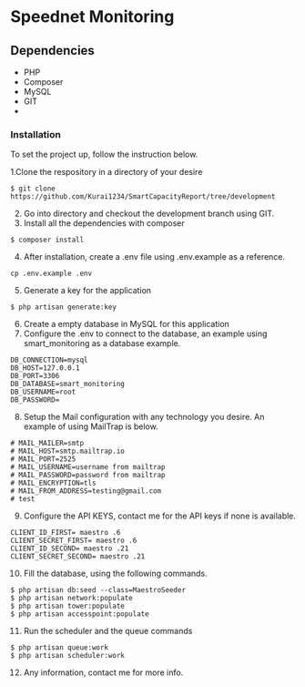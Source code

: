 # Speednet Monitoring
## Dependencies 
* PHP
* Composer
* MySQL
* GIT
* 

### Installation
To set the project up, follow the instruction below.

1.Clone the respository in a directory of your desire
```
$ git clone https://github.com/Kurai1234/SmartCapacityReport/tree/development
```
2. Go into directory and checkout the development branch using GIT.
3. Install all the dependencies with composer
```
$ composer install
```
4. After installation, create a .env file using .env.example as a reference.
```
cp .env.example .env
```
5. Generate a key for the application
```
$ php artisan generate:key
```
6. Create a empty database in MySQL for this application
7. Configure the .env to connect to the database, an example using smart_monitoring as a database example.
```
DB_CONNECTION=mysql
DB_HOST=127.0.0.1
DB_PORT=3306
DB_DATABASE=smart_monitoring
DB_USERNAME=root
DB_PASSWORD=
```
8. Setup the Mail configuration with any technology you desire. An example of using MailTrap is below.
```
# MAIL_MAILER=smtp
# MAIL_HOST=smtp.mailtrap.io
# MAIL_PORT=2525
# MAIL_USERNAME=username from mailtrap
# MAIL_PASSWORD=password from mailtrap
# MAIL_ENCRYPTION=tls
# MAIL_FROM_ADDRESS=testing@gmail.com
# test
```
9. Configure the API KEYS, contact me for the API keys if none is available.
```
CLIENT_ID_FIRST= maestro .6
CLIENT_SECRET_FIRST= maestro .6
CLIENT_ID_SECOND= maestro .21
CLIENT_SECRET_SECOND= maestro .21
````

10. Fill the database, using the following commands.
```
$ php artisan db:seed --class=MaestroSeeder
$ php artisan network:populate
$ php artisan tower:populate
$ php artisan accesspoint:populate
```
11. Run the scheduler and the queue commands
```
$ php artisan queue:work
$ php artisan scheduler:work
```
12. Any information, contact me for more info.







```

